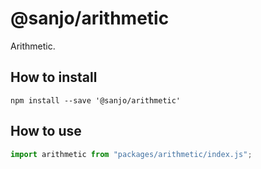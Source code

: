 # @sanjo/arithmetic

Arithmetic.

## How to install

```
npm install --save '@sanjo/arithmetic'
```

## How to use

```js
import arithmetic from "packages/arithmetic/index.js";
```
